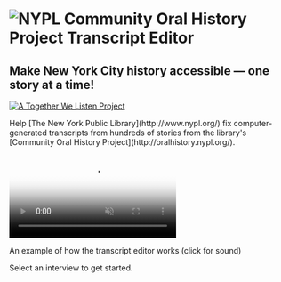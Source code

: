 <div class="banner">
<div class="container" role="banner">
<h1><img src="/oral-history/assets/img/logo_big.png" alt="NYPL Community Oral History Project Transcript Editor" title="NYPL Community Oral History Project Transcript Editor" /></h1>

<h2>Make New York City history accessible — one story at a time!</h2>
<a href="http://togetherwelisten.nypl.org/" target="_blank" class="sticker"><img src="/img/twl_sticker.png" alt="A Together We Listen Project" title="A Together We Listen Project" /></a>
</div>
</div>
<div class="container" role="contentinfo">
<p>Help [The New York Public Library](http://www.nypl.org/) fix computer-generated transcripts from hundreds of stories from the library's [Community Oral History Project](http://oralhistory.nypl.org/).</p>

<video src="https://s3.amazonaws.com/togetherwelisten.nypl.org/video/twl_sample.mp4" preload="auto" class="toggle-sound sample-video" autoplay loop muted poster="https://s3.amazonaws.com/togetherwelisten.nypl.org/img/twl_sample.png"></video>
<p class="caption">An example of how the transcript editor works (click for sound)</p>

<p>Select an interview to get started.</p>
</div>
